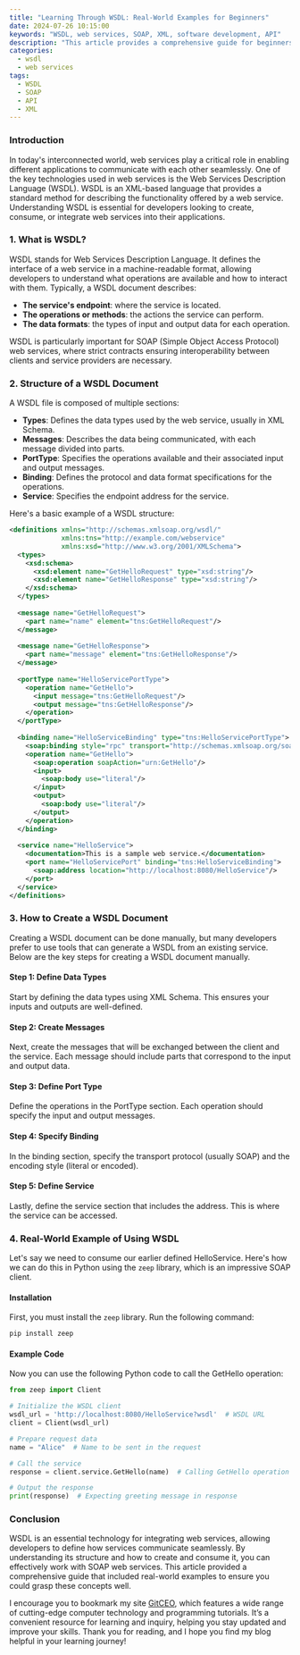 ```yaml
---
title: "Learning Through WSDL: Real-World Examples for Beginners"
date: 2024-07-26 10:15:00
keywords: "WSDL, web services, SOAP, XML, software development, API"
description: "This article provides a comprehensive guide for beginners to learn about WSDL (Web Services Description Language). It describes what WSDL is, its structure, and its importance in web services. The article includes real-world examples, detailed steps, and code snippets to help readers understand how to create, use, and manipulate WSDL to build effective web services. Whether you are a software developer or just starting, mastering WSDL is crucial for integrating various systems through APIs."
categories:
  - wsdl
  - web services
tags:
  - WSDL
  - SOAP
  - API
  - XML
---
```


### Introduction

In today's interconnected world, web services play a critical role in enabling different applications to communicate with each other seamlessly. One of the key technologies used in web services is the Web Services Description Language (WSDL). WSDL is an XML-based language that provides a standard method for describing the functionality offered by a web service. Understanding WSDL is essential for developers looking to create, consume, or integrate web services into their applications. <!-- more -->

### 1. What is WSDL?

WSDL stands for Web Services Description Language. It defines the interface of a web service in a machine-readable format, allowing developers to understand what operations are available and how to interact with them. Typically, a WSDL document describes:

- **The service's endpoint**: where the service is located.
- **The operations or methods**: the actions the service can perform.
- **The data formats**: the types of input and output data for each operation.

WSDL is particularly important for SOAP (Simple Object Access Protocol) web services, where strict contracts ensuring interoperability between clients and service providers are necessary.

### 2. Structure of a WSDL Document

A WSDL file is composed of multiple sections:

- **Types**: Defines the data types used by the web service, usually in XML Schema.
- **Messages**: Describes the data being communicated, with each message divided into parts.
- **PortType**: Specifies the operations available and their associated input and output messages.
- **Binding**: Defines the protocol and data format specifications for the operations.
- **Service**: Specifies the endpoint address for the service.

Here's a basic example of a WSDL structure:

```xml
<definitions xmlns="http://schemas.xmlsoap.org/wsdl/"
             xmlns:tns="http://example.com/webservice"
             xmlns:xsd="http://www.w3.org/2001/XMLSchema">
  <types>
    <xsd:schema>
      <xsd:element name="GetHelloRequest" type="xsd:string"/>
      <xsd:element name="GetHelloResponse" type="xsd:string"/>
    </xsd:schema>
  </types>
  
  <message name="GetHelloRequest">
    <part name="name" element="tns:GetHelloRequest"/>
  </message>
  
  <message name="GetHelloResponse">
    <part name="message" element="tns:GetHelloResponse"/>
  </message>
  
  <portType name="HelloServicePortType">
    <operation name="GetHello">
      <input message="tns:GetHelloRequest"/>
      <output message="tns:GetHelloResponse"/>
    </operation>
  </portType>
  
  <binding name="HelloServiceBinding" type="tns:HelloServicePortType">
    <soap:binding style="rpc" transport="http://schemas.xmlsoap.org/soap/http"/>
    <operation name="GetHello">
      <soap:operation soapAction="urn:GetHello"/>
      <input>
        <soap:body use="literal"/>
      </input>
      <output>
        <soap:body use="literal"/>
      </output>
    </operation>
  </binding>
  
  <service name="HelloService">
    <documentation>This is a sample web service.</documentation>
    <port name="HelloServicePort" binding="tns:HelloServiceBinding">
      <soap:address location="http://localhost:8080/HelloService"/>
    </port>
  </service>
</definitions>
```

### 3. How to Create a WSDL Document

Creating a WSDL document can be done manually, but many developers prefer to use tools that can generate a WSDL from an existing service. Below are the key steps for creating a WSDL document manually.

#### Step 1: Define Data Types

Start by defining the data types using XML Schema. This ensures your inputs and outputs are well-defined.

#### Step 2: Create Messages

Next, create the messages that will be exchanged between the client and the service. Each message should include parts that correspond to the input and output data.

#### Step 3: Define Port Type

Define the operations in the PortType section. Each operation should specify the input and output messages.

#### Step 4: Specify Binding

In the binding section, specify the transport protocol (usually SOAP) and the encoding style (literal or encoded).

#### Step 5: Define Service

Lastly, define the service section that includes the address. This is where the service can be accessed.

### 4. Real-World Example of Using WSDL

Let's say we need to consume our earlier defined HelloService. Here's how we can do this in Python using the `zeep` library, which is an impressive SOAP client.

#### Installation

First, you must install the `zeep` library. Run the following command:

```bash
pip install zeep
```

#### Example Code

Now you can use the following Python code to call the GetHello operation:

```python
from zeep import Client

# Initialize the WSDL client
wsdl_url = 'http://localhost:8080/HelloService?wsdl'  # WSDL URL
client = Client(wsdl_url)

# Prepare request data
name = "Alice"  # Name to be sent in the request

# Call the service
response = client.service.GetHello(name)  # Calling GetHello operation

# Output the response
print(response)  # Expecting greeting message in response
```

### Conclusion

WSDL is an essential technology for integrating web services, allowing developers to define how services communicate seamlessly. By understanding its structure and how to create and consume it, you can effectively work with SOAP web services. This article provided a comprehensive guide that included real-world examples to ensure you could grasp these concepts well. 

I encourage you to bookmark my site [GitCEO](https://gitceo.com), which features a wide range of cutting-edge computer technology and programming tutorials. It’s a convenient resource for learning and inquiry, helping you stay updated and improve your skills. Thank you for reading, and I hope you find my blog helpful in your learning journey!